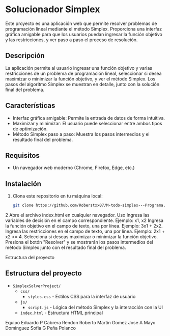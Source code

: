 # Solucionador Simplex

Este proyecto es una aplicación web que permite resolver problemas de programación lineal mediante el método Simplex. Proporciona una interfaz gráfica amigable para que los usuarios puedan ingresar la función objetivo y las restricciones, y ver paso a paso el proceso de resolución.

## Descripción

La aplicación permite al usuario ingresar una función objetivo y varias restricciones de un problema de programación lineal, seleccionar si desea maximizar o minimizar la función objetivo, y ver el método Simplex. Los pasos del algoritmo Simplex se muestran en detalle, junto con la solución final del problema.

## Características

* Interfaz gráfica amigable: Permite la entrada de datos de forma intuitiva.
* Maximizar y minimizar: El usuario puede seleccionar entre ambos tipos de optimización.
* Método Simplex paso a paso: Muestra los pasos intermedios y el resultado final del problema.

## Requisitos

* Un navegador web moderno (Chrome, Firefox, Edge, etc.)

## Instalación

1. Clona este repositorio en tu máquina local:
   ```bash
   git clone https://github.com/Roberstxx07/M-todo-simplex---Programa.git

2 Abre el archivo index.html en cualquier navegador.
Uso
Ingresa las variables de decisión en el campo correspondiente. Ejemplo: x1, x2
Ingresa la función objetivo en el campo de texto, una por línea. Ejemplo: 3x1 + 2x2.
Ingresa las restricciones en el campo de texto, una por línea. Ejemplo: 2x1 + x2 <= 4.
Selecciona si deseas maximizar o minimizar la función objetivo.
Presiona el botón "Resolver" y se mostrarán los pasos intermedios del método Simplex junto con el resultado final del problema.

Estructura del proyecto

## Estructura del proyecto

* `SimplexSolverProject/`
    * `css/`
        * `styles.css` - Estilos CSS para la interfaz de usuario
    * `js/`
        * `script.js` - Lógica del método Simplex y la interacción con la UI
    * `index.html` - Estructura HTML principal

Equipo
Eduardo P Cabrera Rendon
Roberto Martin Gomez
Jose A Mayo Dominguez
Sofia G Peña Polanco

